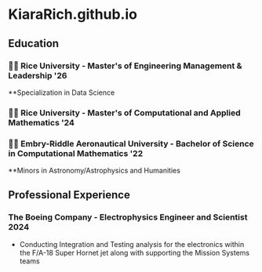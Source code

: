# KiaraRich.github.io

## Education 

### :woman_student: Rice University - Master's of Engineering Management & Leadership '26
**Specialization in Data Science

### :woman_student: Rice University - Master's of Computational and Applied Mathematics '24

### :woman_student: Embry-Riddle Aeronautical University - Bachelor of Science in Computational Mathematics '22
**Minors in Astronomy/Astrophysics and Humanities

## Professional Experience

### The Boeing Company - Electrophysics Engineer and Scientist 2024
-  Conducting Integration and Testing analysis for the electronics within the F/A-18 Super Hornet jet along with supporting the Mission Systems teams
